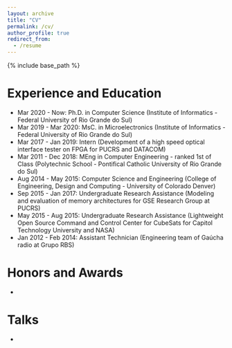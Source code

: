 ```yaml
---
layout: archive
title: "CV"
permalink: /cv/
author_profile: true
redirect_from:
  - /resume
---
```


{% include base_path %}

Experience and Education
======
* Mar 2020 - Now: Ph.D. in Computer Science (Institute of Informatics - Federal University of Rio Grande do Sul)
* Mar 2019 - Mar 2020: MsC. in Microelectronics (Institute of Informatics - Federal University of Rio Grande do Sul)
* Mar 2017 - Jan 2019: Intern (Development of a high speed optical interface tester on FPGA for PUCRS and DATACOM)
* Mar 2011 - Dec 2018: MEng in Computer Engineering - ranked 1st of Class (Polytechnic School - Pontifical Catholic University of Rio Grande do Sul)
* Aug 2014 - May 2015: Computer Science and Engineering (College of Engineering, Design and Computing - University of Colorado Denver)
* Sep 2015 - Jan 2017: Undergraduate Research Assistance (Modeling and evaluation of memory architectures for GSE Research Group at PUCRS)
* May 2015 - Aug 2015: Undergraduate Research Assistance (Lightweight Open Source Command and Control Center for CubeSats for Capitol Technology University and NASA)
* Jan 2012 - Feb 2014: Assistant Technician (Engineering team of Gaúcha radio at Grupo RBS)

Honors and Awards
======
* 

Talks
======
* 
